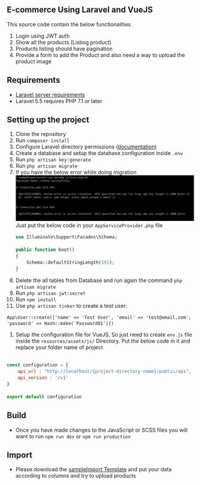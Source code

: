 ## E-commerce Using Laravel and VueJS 

This source code contain the below functionalities
1. Login using JWT auth
1. Show all the products (Listing product)
1. Products listing should have pagination 
1. Provide a form to add the Product and also need a way to upload the product image

## Requirements

- [Laravel server requirements](https://laravel.com/docs/5.5#server-requirements)
- Laravel 5.5 requires PHP 7.1 or later

## Setting up the project

1. Clone the repository
1. Run `composer install`
1. Configure Laravel directory permissions ([documentation](https://laravel.com/docs/5.5))
1. Create a database and setup the database configuration inside `.env`
1. Run `php artisan key:generate`
1. Run `php artisan migrate`
1. If you have the below error while doing migration
   ![Database Error](https://github.com/kushal555/E-commerce/blob/master/Database-error.PNG)
   Just put the below code in your `AppServiceProvider.php` file
   ```php
   use Illuminate\Support\Facades\Schema;

   public function boot()
   {
       Schema::defaultStringLength(191);
   }
   ````
1. Delete the all tables from Database and run again the command `php artisan migrate`
1. Run `php artisan jwt:secret`
1. Run `npm install`
1. Use `php artisan tinker` to create a test user:
```
App\User::create(['name' => 'Test User', 'email' => 'test@email.com', 'password' => Hash::make('Password01')])
```
1. Setup the configuration file for VueJS, So just need to create `env.js` file inside the `resources/assets/js/` Directory. Put the below code in it and replace your folder name of project
```javascript

const configuration = {
    api_url : "http://localhost/{project-directory-name}/public/api",
    api_version : '/v1'
}

export default configuration
```

## Build
- Once you have made changes to the JavaScript or SCSS files you will want to run `npm run dev` or `npm run production`

## Import
- Please download the [sampleImport Template](https://github.com/kushal555/E-commerce/blob/master/ImportSample.xlsx) and put your data according to columns and try to upload products
